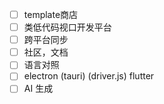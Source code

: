 - [ ] template商店
- [ ] 类低代码视口开发平台
- [ ] 跨平台同步
- [ ] 社区，文档
- [ ] 语言对照
- [ ] electron (tauri) (driver.js) flutter
- [ ] AI 生成